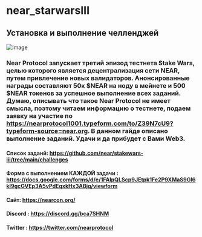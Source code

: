 # near_starwarsIII
## Установка и выполнение челленджей 
![image](https://user-images.githubusercontent.com/57448493/182021927-a113739e-fc68-418a-9d8b-d524b97444cc.png)
### Near Protocol запускает третий эпизод тестнета Stake Wars, целью которого является децентрализация сети NEAR, путем привлечение новых валидаторов. Анонсированные награды составляют 50к $NEAR на ноду в мейнете и 500 $NEAR токенов за успешное выполнение всех заданий. Думаю, описывать что такое Near Protocol не имеет смысла, поэтому читаем информацию о тестнете, подаем заявку на участие по https://nearprotocol1001.typeform.com/to/Z39N7cU9?typeform-source=near.org. В данном гайде описано выполнение заданий. Удачи и да прибудет с Вами Web3. 
#### Список заданй: https://github.com/near/stakewars-iii/tree/main/challenges
#### Форма с выполнением КАЖДОЙ задачи : https://docs.google.com/forms/d/e/1FAIpQLScp9JEtpk1Fe2P9XMaS9Gl6kl9gcGVEp3A5vPdEgxkHx3ABjg/viewform

#### Сайт: https://nearcon.org/
#### Discord : https://discord.gg/bca7SHNM
#### Twitter : https://twitter.com/nearprotocol
